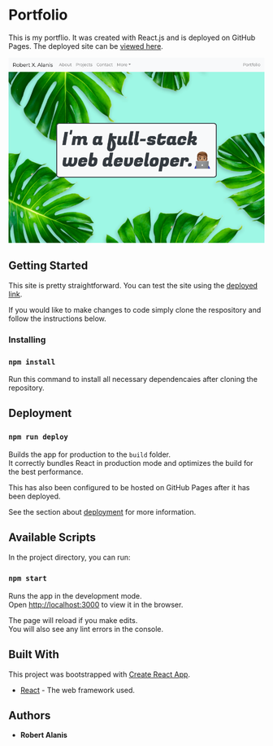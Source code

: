 # Portfolio

This is my portflio. It was created with React.js and is deployed on GitHub Pages. The deployed site can be [viewed here](https://robertalanis.github.io/).

![Porftfolio Screenshot](/public/img/screenshot.png)

## Getting Started

This site is pretty straightforward. You can test the site using the [deployed link](https://robertalanis.github.io/).

If you would like to make changes to code simply clone the respository and follow the instructions below.

### Installing

### `npm install`

Run this command to install all necessary dependencaies after cloning the repository.

## Deployment

### `npm run deploy`

Builds the app for production to the `build` folder.<br />
It correctly bundles React in production mode and optimizes the build for the best performance.

This has also been configured to be hosted on GitHub Pages after it has been deployed.

See the section about [deployment](https://facebook.github.io/create-react-app/docs/deployment) for more information.

## Available Scripts

In the project directory, you can run:

### `npm start`

Runs the app in the development mode.<br />
Open [http://localhost:3000](http://localhost:3000) to view it in the browser.

The page will reload if you make edits.<br />
You will also see any lint errors in the console.

## Built With

This project was bootstrapped with [Create React App](https://github.com/facebook/create-react-app).

* [React](https://reactjs.org/) - The web framework used.

## Authors

* **Robert Alanis**
























